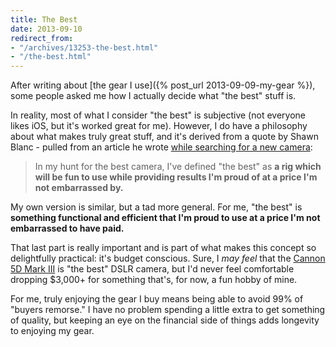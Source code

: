 ```yaml
---
title: The Best
date: 2013-09-10
redirect_from:
- "/archives/13253-the-best.html"
- "/the-best.html"
---
```



After writing about [the gear I use]({% post_url 2013-09-09-my-gear %}), some people asked me how I actually decide what "the best" stuff is.

In reality, most of what I consider "the best" is subjective (not everyone likes iOS, but it's worked great for me). However, I do have a philosophy about what makes truly great stuff, and it's derived from a quote by Shawn Blanc - pulled from an article he wrote [while searching for a new camera](http://shawnblanc.net/2012/11/hunting-for-the-best-mirrorless-camera/):

> In my hunt for the best camera, I've defined "the best" as **a rig which will be fun to use while providing results I'm proud of at a price I'm not embarrassed by.**

My own version is similar, but a tad more general. For me, "the best" is **something functional and efficient that I'm proud to use at a price I'm not embarrassed to have paid.**

That last part is really important and is part of what makes this concept so delightfully practical: it's budget conscious. Sure, I _may feel_ that the [Cannon 5D Mark III](http://www.amazon.com/Canon-Frame-Full-HD-Digital-Camera/dp/B007FGYZFI) is "the best" DSLR camera, but I'd never feel comfortable dropping $3,000+ for something that's, for now, a fun hobby of mine.

For me, truly enjoying the gear I buy means being able to avoid 99% of "buyers remorse." I have no problem spending a little extra to get something of quality, but keeping an eye on the financial side of things adds longevity to enjoying my gear.
